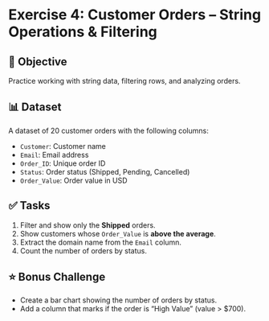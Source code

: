 # Exercise 4: Customer Orders – String Operations & Filtering

## 📌 Objective

Practice working with string data, filtering rows, and analyzing orders.

## 📊 Dataset

A dataset of 20 customer orders with the following columns:

- `Customer`: Customer name
- `Email`: Email address
- `Order_ID`: Unique order ID
- `Status`: Order status (Shipped, Pending, Cancelled)
- `Order_Value`: Order value in USD

## ✅ Tasks

1. Filter and show only the **Shipped** orders.
2. Show customers whose `Order_Value` is **above the average**.
3. Extract the domain name from the `Email` column.
4. Count the number of orders by status.

## ⭐ Bonus Challenge

- Create a bar chart showing the number of orders by status.
- Add a column that marks if the order is “High Value” (value > $700).
